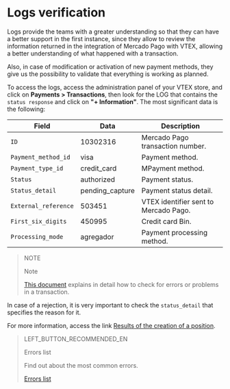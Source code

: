 # Logs verification

Logs provide the teams with a greater understanding so that they can have a better support in the first instance, since they allow to review the information returned in the integration of Mercado Pago with VTEX, allowing a better understanding of what happened with a transaction.

Also, in case of modification or activation of new payment methods, they give us the possibility to validate that everything is working as planned.

To access the logs, access the administration panel of your VTEX store, and click on **Payments > Transactions**, then look for the LOG that contains the `status response` and click on **"+ Information"**. The most significant data is the following:

|Field|Data|Description|
|---|---|---|
|`ID`|10302316|Mercado Pago transaction number.|
|`Payment_method_id`|visa|Payment method.|
|`Payment_type_id`|credit_card|MPayment method.|
|`Status`|authorized|Payment status.|
|`Status_detail`|pending_capture|Payment status detail.|
|`External_reference`|503451|VTEX identifier sent to Mercado Pago.|
|`First_six_digits`|450995|Credit card Bin.|
|`Processing_mode`|agregador|Payment processing method.|

> NOTE
>
> Note
>
> [This document](https://help.vtex.com/en/tutorial/checking-for-errors-or-problems-in-a-transaction--3QecZEdmzumGKe8WGmeI8a) explains in detail how to check for errors or problems in a transaction.

In case of a rejection, it is very important to check the `status_detail` that specifies the reason for it.

For more information, access the link [Results of the creation of a position](https://www.mercadopago[FAKER][URL][DOMAIN]/developers/en/guides/online-payments/checkout-api/handling-responses).

> LEFT_BUTTON_RECOMMENDED_EN
>
> Errors list
>
> Find out about the most common errors.
>
> [Errors list](https://www.mercadopago[FAKER][URL][DOMAIN]/developers/en/guides/plugins/unofficial/vtex/common-errors)